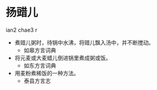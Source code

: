 # 扬䜺儿
ian2 chae3 r
+ 煮䜺儿粥时，待锅中水沸，将䜺儿飘入汤中，并不断搅动。
  * 如皋方言词典
+ 将元麦或大麦蜡儿倒进锅里煮成粥或饭。
  * 如东方言词典
+ 用麦粉煮稀饭的一种方法。
  * 泰县方言志

